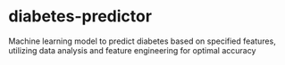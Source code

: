# diabetes-predictor
Machine learning model to predict diabetes based on specified features, utilizing data analysis and feature engineering for optimal accuracy
